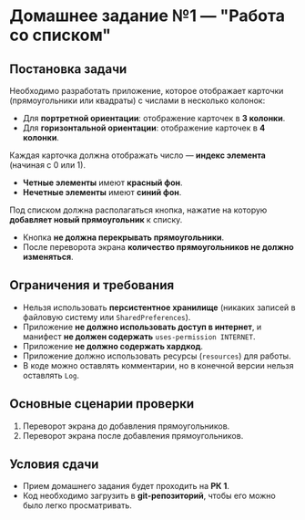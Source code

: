 # Домашнее задание №1 — "Работа со списком"

## Постановка задачи
Необходимо разработать приложение, которое отображает карточки (прямоугольники или квадраты) с числами в несколько колонок:
- Для **портретной ориентации**: отображение карточек в **3 колонки**.
- Для **горизонтальной ориентации**: отображение карточек в **4 колонки**.

Каждая карточка должна отображать число — **индекс элемента** (начиная с 0 или 1). 
- **Четные элементы** имеют **красный фон**.
- **Нечетные элементы** имеют **синий фон**.

Под списком должна располагаться кнопка, нажатие на которую **добавляет новый прямоугольник** к списку. 
- Кнопка **не должна перекрывать прямоугольники**. 
- После переворота экрана **количество прямоугольников не должно изменяться**.

## Ограничения и требования
- Нельзя использовать **персистентное хранилище** (никаких записей в файловую систему или `SharedPreferences`).
- Приложение **не должно использовать доступ в интернет**, и манифест **не должен содержать** `uses-permission INTERNET`.
- Приложение **не должно содержать хардкод**.
- Приложение должно использовать ресурсы (`resources`) для работы.
- В коде можно оставлять комментарии, но в конечной версии нельзя оставлять `Log`.


## Основные сценарии проверки
1. Переворот экрана до добавления прямоугольников.
2. Переворот экрана после добавления прямоугольников.

## Условия сдачи
- Прием домашнего задания будет проходить на **РК 1**.
- Код необходимо загрузить в **git-репозиторий**, чтобы его можно было легко просматривать.
